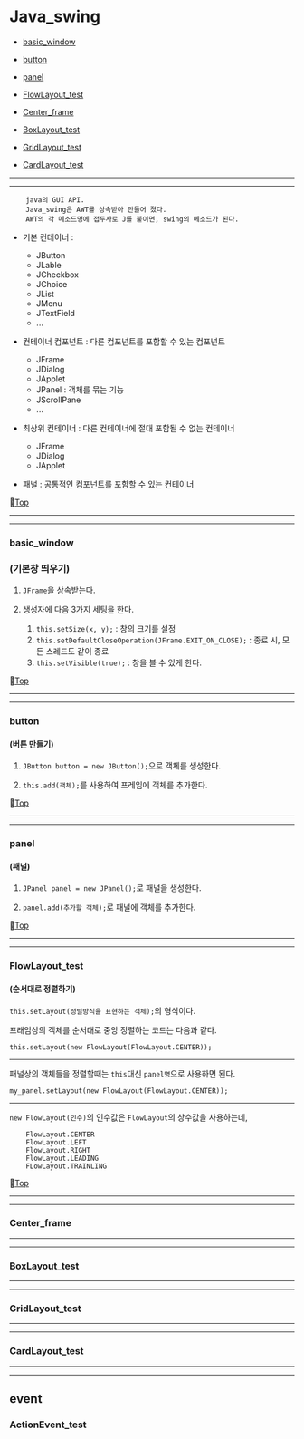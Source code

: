 # Java_swing

* [basic_window](#basic_window)


* [button](#button)


* [panel](#panel)


* [FlowLayout_test](#flowlayout_test)


* [Center_frame](#center_frame)


* [BoxLayout_test](#boxlayout_test)


* [GridLayout_test](#gridlayout_test)


* [CardLayout_test](#cardlayout_test)

---
---

		java의 GUI API.
		Java_swing은 AWT를 상속받아 만들어 졌다.
		AWT의 각 메소드명에 접두사로 J를 붙이면, swing의 메소드가 된다. 

* 기본 컨테이너 : 

	* JButton
	* JLable
	* JCheckbox
	* JChoice
	* JList
	* JMenu
	* JTextField 
	* ...


* 컨테이너 컴포넌트 : 다른 컴포넌트를 포함할 수 있는 컴포넌트

	* JFrame
	* JDialog
	* JApplet
	* JPanel : 객체를 묶는 기능		
	* JScrollPane 
	* ...
	

* 최상위 컨테이너 : 다른 컨테이너에 절대 포함될 수 없는 컨테이너

	* JFrame
	* JDialog
	* JApplet
	

* 패널 : 공통적인 컴포넌트를 포함할 수 있는 컨테이너

:camel:[Top](#java_swing)

---
---

### basic_window
### (기본창 띄우기)

1. ``JFrame``을 상속받는다.

1. 생성자에 다음 3가지 세팅을 한다.
	1. ``this.setSize(x, y);`` : 창의 크기를 설정
	1. ``this.setDefaultCloseOperation(JFrame.EXIT_ON_CLOSE);`` : 종료 시, 모든 스레드도 같이 종료
	1. ``this.setVisible(true);`` : 창을 볼 수 있게 한다.
	
:camel:[Top](#java_swing)
	
---
---

### button
#### (버튼 만들기)

1. ``JButton button = new JButton();``으로 객체를 생성한다.

1. ``this.add(객체);``를 사용하여 프레임에 객체를 추가한다.

:camel:[Top](#java_swing)

---
---

### panel
#### (패널)

1. ``JPanel panel = new JPanel();``로 패널을 생성한다.

1. ``panel.add(추가할 객체);``로 패널에 객체를 추가한다.

:camel:[Top](#java_swing)

---
---

### FlowLayout_test
#### (순서대로 정렬하기)

``this.setLayout(정렬방식을 표현하는 객체);``의 형식이다.

프래임상의 객체를 순서대로 중앙 정렬하는 코드는 다음과 같다.

``this.setLayout(new FlowLayout(FlowLayout.CENTER));``

---

패널상의 객체들을 정렬할때는 ``this``대신 ``panel명``으로 사용하면 된다.

``my_panel.setLayout(new FlowLayout(FlowLayout.CENTER));``

---

``new FlowLayout(인수)``의 인수값은 ``FlowLayout``의 상수값을 사용하는데,

		FlowLayout.CENTER
		FlowLayout.LEFT
		FlowLayout.RIGHT
		FlowLayout.LEADING
		FLowLayout.TRAINLING
		
:camel:[Top](#java_swing)

---
---

### Center_frame

---
---

### BoxLayout_test

---
---

### GridLayout_test

---
---

### CardLayout_test

---
---

## event
### ActionEvent_test